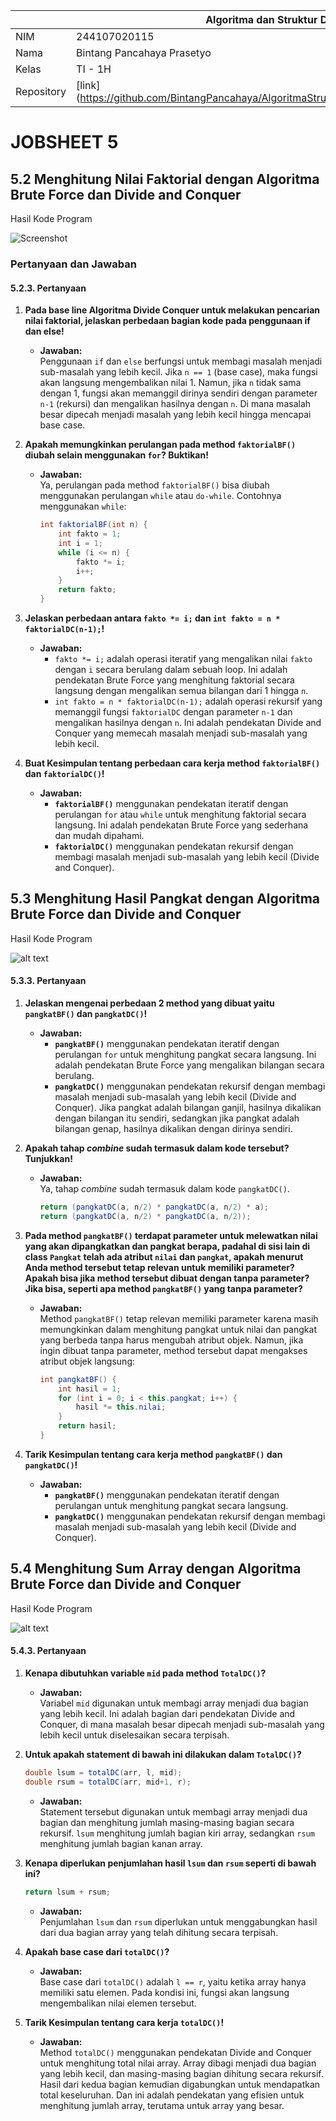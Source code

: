 |  | Algoritma dan Struktur Data |
|--|--|
| NIM |  244107020115|
| Nama |  Bintang Pancahaya Prasetyo |
| Kelas | TI - 1H |
| Repository | [link] (https://github.com/BintangPancahaya/AlgoritmaStrukturData/tree/main/Jobsheet5) |

# JOBSHEET 5

## 5.2 Menghitung Nilai Faktorial dengan Algoritma Brute Force dan Divide and Conquer

Hasil Kode Program 

![Screenshot](img/praktikum1.png)

### Pertanyaan dan Jawaban

#### 5.2.3. Pertanyaan

1. **Pada base line Algoritma Divide Conquer untuk melakukan pencarian nilai faktorial, jelaskan perbedaan bagian kode pada penggunaan if dan else!**

   - **Jawaban:**  
     Penggunaan `if` dan `else` berfungsi untuk membagi masalah menjadi sub-masalah yang lebih kecil. Jika `n == 1` (base case), maka fungsi akan langsung mengembalikan nilai 1. Namun, jika `n` tidak sama dengan 1, fungsi akan memanggil dirinya sendiri dengan parameter `n-1` (rekursi) dan mengalikan hasilnya dengan `n`. Di mana masalah besar dipecah menjadi masalah yang lebih kecil hingga mencapai base case.

2. **Apakah memungkinkan perulangan pada method `faktorialBF()` diubah selain menggunakan `for`? Buktikan!**

   - **Jawaban:**  
     Ya, perulangan pada method `faktorialBF()` bisa diubah menggunakan perulangan `while` atau `do-while`. Contohnya menggunakan `while`:
     ```java
     int faktorialBF(int n) {
         int fakto = 1;
         int i = 1;
         while (i <= n) {
             fakto *= i;
             i++;
         }
         return fakto;
     }
     ```

3. **Jelaskan perbedaan antara `fakto *= i;` dan `int fakto = n * faktorialDC(n-1);`!**

   - **Jawaban:**  
     - `fakto *= i;` adalah operasi iteratif yang mengalikan nilai `fakto` dengan `i` secara berulang dalam sebuah loop. Ini adalah pendekatan Brute Force yang menghitung faktorial secara langsung dengan mengalikan semua bilangan dari 1 hingga `n`.
     - `int fakto = n * faktorialDC(n-1);` adalah operasi rekursif yang memanggil fungsi `faktorialDC` dengan parameter `n-1` dan mengalikan hasilnya dengan `n`. Ini adalah pendekatan Divide and Conquer yang memecah masalah menjadi sub-masalah yang lebih kecil.

4. **Buat Kesimpulan tentang perbedaan cara kerja method `faktorialBF()` dan `faktorialDC()`!**

   - **Jawaban:**  
     - **`faktorialBF()`** menggunakan pendekatan iteratif dengan perulangan `for` atau `while` untuk menghitung faktorial secara langsung. Ini adalah pendekatan Brute Force yang sederhana dan mudah dipahami.
     - **`faktorialDC()`** menggunakan pendekatan rekursif dengan membagi masalah menjadi sub-masalah yang lebih kecil (Divide and Conquer).

## 5.3 Menghitung Hasil Pangkat dengan Algoritma Brute Force dan Divide and Conquer

Hasil Kode Program

![alt text](img/praktikum2.png)
#### 5.3.3. Pertanyaan

1. **Jelaskan mengenai perbedaan 2 method yang dibuat yaitu `pangkatBF()` dan `pangkatDC()`!**

   - **Jawaban:**  
     - **`pangkatBF()`** menggunakan pendekatan iteratif dengan perulangan `for` untuk menghitung pangkat secara langsung. Ini adalah pendekatan Brute Force yang mengalikan bilangan secara berulang.
     - **`pangkatDC()`** menggunakan pendekatan rekursif dengan membagi masalah menjadi sub-masalah yang lebih kecil (Divide and Conquer). Jika pangkat adalah bilangan ganjil, hasilnya dikalikan dengan bilangan itu sendiri, sedangkan jika pangkat adalah bilangan genap, hasilnya dikalikan dengan dirinya sendiri.

2. **Apakah tahap *combine* sudah termasuk dalam kode tersebut? Tunjukkan!**

   - **Jawaban:**  
     Ya, tahap *combine* sudah termasuk dalam kode `pangkatDC()`.
     ```java
     return (pangkatDC(a, n/2) * pangkatDC(a, n/2) * a);
     return (pangkatDC(a, n/2) * pangkatDC(a, n/2));
     ```

3. **Pada method `pangkatBF()` terdapat parameter untuk melewatkan nilai yang akan dipangkatkan dan pangkat berapa, padahal di sisi lain di class `Pangkat` telah ada atribut `nilai` dan `pangkat`, apakah menurut Anda method tersebut tetap relevan untuk memiliki parameter? Apakah bisa jika method tersebut dibuat dengan tanpa parameter? Jika bisa, seperti apa method `pangkatBF()` yang tanpa parameter?**

   - **Jawaban:**  
     Method `pangkatBF()` tetap relevan memiliki parameter karena masih memungkinkan dalam menghitung pangkat untuk nilai dan pangkat yang berbeda tanpa harus mengubah atribut objek. Namun, jika ingin dibuat tanpa parameter, method tersebut dapat mengakses atribut objek langsung:
     ```java
     int pangkatBF() {
         int hasil = 1;
         for (int i = 0; i < this.pangkat; i++) {
             hasil *= this.nilai;
         }
         return hasil;
     }
     ```

4. **Tarik Kesimpulan tentang cara kerja method `pangkatBF()` dan `pangkatDC()`!**

   - **Jawaban:**  
     - **`pangkatBF()`** menggunakan pendekatan iteratif dengan perulangan untuk menghitung pangkat secara langsung.
     - **`pangkatDC()`** menggunakan pendekatan rekursif dengan membagi masalah menjadi sub-masalah yang lebih kecil (Divide and Conquer).
## 5.4 Menghitung Sum Array dengan Algoritma Brute Force dan Divide and Conquer

Hasil Kode Program

![alt text](img/praktikum3.png)

#### 5.4.3. Pertanyaan

1. **Kenapa dibutuhkan variable `mid` pada method `TotalDC()`?**

   - **Jawaban:**  
     Variabel `mid` digunakan untuk membagi array menjadi dua bagian yang lebih kecil. Ini adalah bagian dari pendekatan Divide and Conquer, di mana masalah besar dipecah menjadi sub-masalah yang lebih kecil untuk diselesaikan secara terpisah.

2. **Untuk apakah statement di bawah ini dilakukan dalam `TotalDC()`?**
   ```java
   double lsum = totalDC(arr, l, mid);
   double rsum = totalDC(arr, mid+1, r);
   ```
   
   - **Jawaban:**  
     Statement tersebut digunakan untuk membagi array menjadi dua bagian dan menghitung jumlah masing-masing bagian secara rekursif. `lsum` menghitung jumlah bagian kiri array, sedangkan `rsum` menghitung jumlah bagian kanan array.

3. **Kenapa diperlukan penjumlahan hasil `lsum` dan `rsum` seperti di bawah ini?**
   ```java
   return lsum + rsum;
   ```
   
   - **Jawaban:**  
     Penjumlahan `lsum` dan `rsum` diperlukan untuk menggabungkan hasil dari dua bagian array yang telah dihitung secara terpisah.

4. **Apakah base case dari `totalDC()`?**

   - **Jawaban:**  
     Base case dari `totalDC()` adalah `l == r`, yaitu ketika array hanya memiliki satu elemen. Pada kondisi ini, fungsi akan langsung mengembalikan nilai elemen tersebut.

5. **Tarik Kesimpulan tentang cara kerja `totalDC()`!**

   - **Jawaban:**  
     Method `totalDC()` menggunakan pendekatan Divide and Conquer untuk menghitung total nilai array. Array dibagi menjadi dua bagian yang lebih kecil, dan masing-masing bagian dihitung secara rekursif. Hasil dari kedua bagian kemudian digabungkan untuk mendapatkan total keseluruhan. Dan ini adalah pendekatan yang efisien untuk menghitung jumlah array, terutama untuk array yang besar.